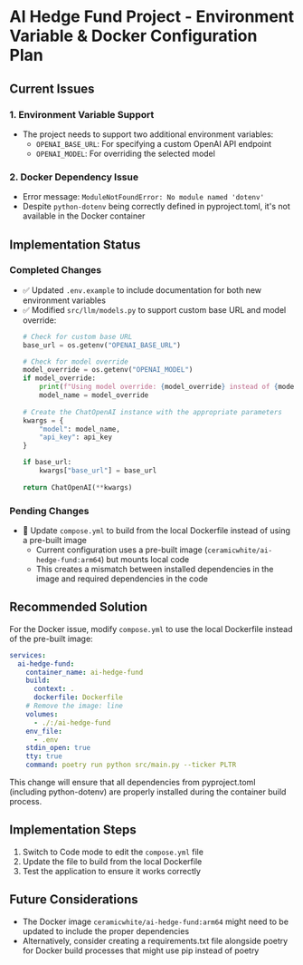 # AI Hedge Fund Project - Environment Variable & Docker Configuration Plan

## Current Issues

### 1. Environment Variable Support
- The project needs to support two additional environment variables:
  - `OPENAI_BASE_URL`: For specifying a custom OpenAI API endpoint
  - `OPENAI_MODEL`: For overriding the selected model

### 2. Docker Dependency Issue
- Error message: `ModuleNotFoundError: No module named 'dotenv'`
- Despite `python-dotenv` being correctly defined in pyproject.toml, it's not available in the Docker container

## Implementation Status

### Completed Changes
- ✅ Updated `.env.example` to include documentation for both new environment variables
- ✅ Modified `src/llm/models.py` to support custom base URL and model override:
  ```python
  # Check for custom base URL
  base_url = os.getenv("OPENAI_BASE_URL")
  
  # Check for model override
  model_override = os.getenv("OPENAI_MODEL")
  if model_override:
      print(f"Using model override: {model_override} instead of {model_name}")
      model_name = model_override
      
  # Create the ChatOpenAI instance with the appropriate parameters
  kwargs = {
      "model": model_name,
      "api_key": api_key
  }
  
  if base_url:
      kwargs["base_url"] = base_url
      
  return ChatOpenAI(**kwargs)
  ```

### Pending Changes
- 🔄 Update `compose.yml` to build from the local Dockerfile instead of using a pre-built image
  - Current configuration uses a pre-built image (`ceramicwhite/ai-hedge-fund:arm64`) but mounts local code
  - This creates a mismatch between installed dependencies in the image and required dependencies in the code

## Recommended Solution

For the Docker issue, modify `compose.yml` to use the local Dockerfile instead of the pre-built image:

```yaml
services:
  ai-hedge-fund:
    container_name: ai-hedge-fund
    build:
      context: .
      dockerfile: Dockerfile
    # Remove the image: line
    volumes:
      - ./:/ai-hedge-fund
    env_file:
      - .env
    stdin_open: true
    tty: true
    command: poetry run python src/main.py --ticker PLTR
```

This change will ensure that all dependencies from pyproject.toml (including python-dotenv) are properly installed during the container build process.

## Implementation Steps

1. Switch to Code mode to edit the `compose.yml` file
2. Update the file to build from the local Dockerfile
3. Test the application to ensure it works correctly

## Future Considerations

- The Docker image `ceramicwhite/ai-hedge-fund:arm64` might need to be updated to include the proper dependencies
- Alternatively, consider creating a requirements.txt file alongside poetry for Docker build processes that might use pip instead of poetry